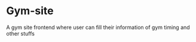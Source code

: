 # Gym-site
A gym site frontend where user can fill their information of gym timing and other stuffs
